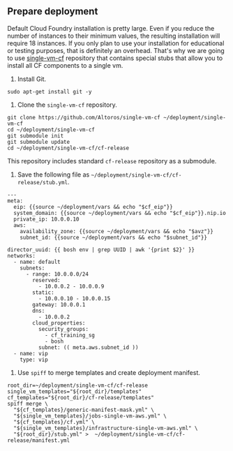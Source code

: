 ## Prepare deployment

Default Cloud Foundry installation is pretty large. Even if you reduce the number of instances to their minimum values, the 
resulting installation will require 18 instances. If you only plan to use your installation for educational or testing purposes, 
that is definitely an overhead. That's why we are going to use [single-vm-cf](https://github.com/Altoros/single-vm-cf) repository 
that contains special stubs that allow you to install all CF components to a single vm.

1. Install Git.
  ```exec
  sudo apt-get install git -y
  ```

1. Clone the `single-vm-cf` repository.
  ```exec
  git clone https://github.com/Altoros/single-vm-cf ~/deployment/single-vm-cf
  cd ~/deployment/single-vm-cf
  git submodule init
  git submodule update
  cd ~/deployment/single-vm-cf/cf-release
  ```
  This repository includes standard `cf-release` repository as a submodule. 

1. Save the following file as `~/deployment/single-vm-cf/cf-release/stub.yml`.
  ```
  ---
  meta:
    eip: {{source ~/deployment/vars && echo "$cf_eip"}} 
    system_domain: {{source ~/deployment/vars && echo "$cf_eip"}}.nip.io
    private_ip: 10.0.0.10
    aws:
      availability_zone: {{source ~/deployment/vars && echo "$avz"}}
      subnet_id: {{source ~/deployment/vars && echo "$subnet_id"}}

  director_uuid: {{ bosh env | grep UUID | awk '{print $2}' }}
  networks:
    - name: default 
      subnets:
        - range: 10.0.0.0/24
          reserved:
            - 10.0.0.2 - 10.0.0.9
          static:
            - 10.0.0.10 - 10.0.0.15
          gateway: 10.0.0.1
          dns:
            - 10.0.0.2
          cloud_properties:
            security_groups:
              - cf_training_sg
              - bosh
            subnet: (( meta.aws.subnet_id ))
    - name: vip
      type: vip
  ```

1. Use `spiff` to merge templates and create deployment manifest.
  ```exec
  root_dir=~/deployment/single-vm-cf/cf-release
  single_vm_templates="${root_dir}/templates"
  cf_templates="${root_dir}/cf-release/templates"
  spiff merge \
    "${cf_templates}/generic-manifest-mask.yml" \
    "${single_vm_templates}/jobs-single-vm-aws.yml" \
    "${cf_templates}/cf.yml" \
    "${single_vm_templates}/infrastructure-single-vm-aws.yml" \
    "${root_dir}/stub.yml" >  ~/deployment/single-vm-cf/cf-release/manifest.yml
  ```
